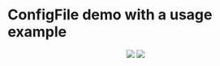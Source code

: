 # ConfigFile demo with a usage example
<p align="center"> 

<p align="center">
  <img src="https://user-images.githubusercontent.com/49194161/163982344-1fc0cca2-ca0e-40ed-b5c4-9a11edfce9e8.png"/>
  <img src="https://user-images.githubusercontent.com/49194161/163982673-940f7ccc-b8ef-4e31-a088-e68e5f4a45df.png"/>
</p>
